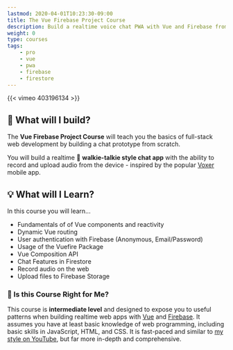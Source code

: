 ```yaml
---
lastmod: 2020-04-01T10:23:30-09:00
title: The Vue Firebase Project Course
description: Build a realtime voice chat PWA with Vue and Firebase from scratch. 
weight: 0
type: courses
tags: 
    - pro
    - vue
    - pwa
    - firebase
    - firestore
---
```


{{< vimeo 403196134 >}}

## 🎤 What will I build?

The **Vue Firebase Project Course** will teach you the basics of full-stack web development by building a chat prototype from scratch.

You will build a realtime 💬 **walkie-talkie style chat app** with the ability to record and upload audio from the device - inspired by the popular [Voxer](https://www.voxer.com/) mobile app. 

## 💡 What will I Learn?

In this course you will learn...

- Fundamentals of of Vue components and reactivity
- Dynamic Vue routing
- User authentication with Firebase (Anonymous, Email/Password)
- Usage of the Vuefire Package
- Vue Composition API
- Chat Features in Firestore
- Record audio on the web
- Upload files to Firebase Storage


### 🤔 Is this Course Right for Me?

This course is **intermediate level** and designed to expose you to useful patterns when building realtime web apps with [Vue](https://vuejs.org/) and [Firebase](https://firebase.google.com/). It assumes you have at least basic knowledge of web programming, including basic skills in JavaScript, HTML, and CSS. It is fast-paced and similar to [my style on YouTube](https://www.youtube.com/c/Fireship/), but far more in-depth and comprehensive. 
